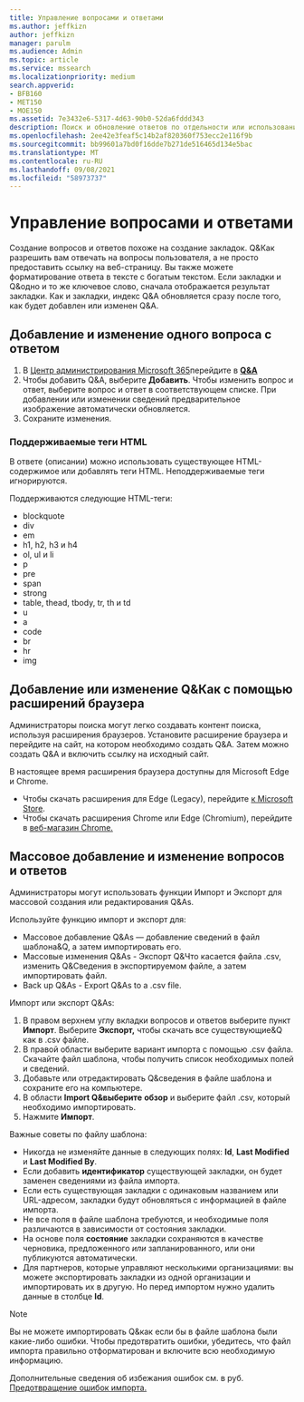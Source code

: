 ```yaml
---
title: Управление вопросами и ответами
ms.author: jeffkizn
author: jeffkizn
manager: parulm
ms.audience: Admin
ms.topic: article
ms.service: mssearch
ms.localizationpriority: medium
search.appverid:
- BFB160
- MET150
- MOE150
ms.assetid: 7e3432e6-5317-4d63-90b0-52da6fddd343
description: Поиск и обновление ответов по отдельности или использование доступных Поиск (Майкрософт) для редактирования Q&Как и все сразу.
ms.openlocfilehash: 2ee42e3feaf5c14b2af820360f753ecc2e116f9b
ms.sourcegitcommit: bb99601a7bd0f16dde7b271de516465d134e5bac
ms.translationtype: MT
ms.contentlocale: ru-RU
ms.lasthandoff: 09/08/2021
ms.locfileid: "58973737"
---
```

# <a name="manage-qas"></a>Управление вопросами и ответами

Создание вопросов и ответов похоже на создание закладок. Q&Как разрешить вам отвечать на вопросы пользователя, а не просто предоставить ссылку на веб-страницу. Вы также можете форматирование ответа в тексте с богатым текстом. Если закладки и Q&одно и то же ключевое слово, сначала отображается результат закладки. Как и закладки, индекс Q&A обновляется сразу после того, как будет добавлен или изменен Q&A.

## <a name="add-or-edit-a-single-qa"></a>Добавление и изменение одного вопроса с ответом

1. В [Центр администрирования Microsoft 365](https://admin.microsoft.com)перейдите в [**Q&A**](https://admin.microsoft.com/Adminportal/Home#/MicrosoftSearch/qnas)
1. Чтобы добавить Q&A, выберите **Добавить**.
Чтобы изменить вопрос и ответ, выберите вопрос и ответ в соответствующем списке. При добавлении или изменении сведений предварительное изображение автоматически обновляется.
1. Сохраните изменения.

### <a name="supported-html-tags"></a>Поддерживаемые теги HTML

В ответе (описании) можно использовать существующее HTML-содержимое или добавлять теги HTML. Неподдерживаемые теги игнорируются.

Поддерживаются следующие HTML-теги:

- blockquote
- div
- em
- h1, h2, h3 и h4
- ol, ul и li
- p
- pre
- span
- strong
- table, thead, tbody, tr, th и td
- u
- a
- code
- br
- hr
- img

## <a name="add-or-edit-qas-using-browser-extensions"></a>Добавление или изменение Q&Как с помощью расширений браузера

Администраторы поиска могут легко создавать контент поиска, используя расширения браузеров. Установите расширение браузера и перейдите на сайт, на котором необходимо создать Q&A. Затем можно создать Q&A и включить ссылку на исходный сайт.

В настоящее время расширения браузера доступны для Microsoft Edge и Chrome.

- Чтобы скачать расширения для Edge (Legacy), перейдите [к Microsoft Store](https://www.microsoft.com/p/microsoft-search-content-creator/9nrqdbcbwq55?activetab=pivot:overviewtab).
- Чтобы скачать расширения Chrome или Edge (Chromium), перейдите в [веб-магазин Chrome.](https://chrome.google.com/webstore/detail/microsoft-search-content/nocnablpaoeecfmfnjoheefkogmleipm)

## <a name="bulk-add-or-edit-qas"></a>Массовое добавление и изменение вопросов и ответов

Администраторы могут использовать функции Импорт и Экспорт для массовой создания или редактирования Q&As.

Используйте функцию импорт и экспорт для:

- Массовое добавление Q&As — добавление сведений в файл шаблона&Q, а затем импортировать его.
- Массовые изменения Q&As - Экспорт Q&Что касается файла .csv, изменить Q&Сведения в экспортируемом файле, а затем импортировать файл.
- Back up Q&As - Export Q&As to a .csv file.

Импорт или экспорт Q&As:

1. В правом верхнем углу вкладки вопросов и ответов выберите пункт **Импорт**.
Выберите **Экспорт,** чтобы скачать все существующие&Q как в .csv файле.
1. В правой области выберите вариант импорта с помощью .csv файла. Скачайте файл шаблона, чтобы получить список необходимых полей и сведений.
1. Добавьте или отредактировать Q&сведения в файле шаблона и сохраните его на компьютере.
1. В области **Import Q&выберите** **обзор** и выберите файл .csv, который необходимо импортировать.
1. Нажмите **Импорт**.

Важные советы по файлу шаблона:

- Никогда не изменяйте данные в следующих полях: **Id**, **Last Modified** и **Last Modified By**.
- Если добавить **идентификатор** существующей закладки, он будет заменен сведениями из файла импорта.
- Если есть существующая закладки с одинаковым названием или URL-адресом, закладки будут обновляться с информацией в файле импорта.
- Не все поля в файле шаблона требуются, и необходимые поля различаются в зависимости от состояния закладки.
- На основе поля **состояние** закладки сохраняются в качестве черновика, предложенного *или* запланированного, или они публикуются автоматически.
- Для партнеров, которые управляют несколькими организациями: вы можете экспортировать закладки из одной организации и импортировать их в другую. Но перед импортом нужно удалить данные в столбце **Id**.

> [!NOTE]
> Вы не можете импортировать Q&как если бы в файле шаблона были какие-либо ошибки. Чтобы предотвратить ошибки, убедитесь, что файл импорта правильно отформатирован и включите всю необходимую информацию.

Дополнительные сведения об избежания ошибок см. в руб. [Предотвращение ошибок импорта.](manage-bookmarks.md#prevent-import-errors)
